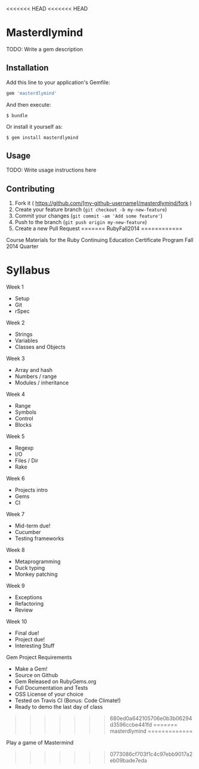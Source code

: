 <<<<<<< HEAD
<<<<<<< HEAD
# Masterdlymind

TODO: Write a gem description

## Installation

Add this line to your application's Gemfile:

```ruby
gem 'masterdlymind'
```

And then execute:

    $ bundle

Or install it yourself as:

    $ gem install masterdlymind

## Usage

TODO: Write usage instructions here

## Contributing

1. Fork it ( https://github.com/[my-github-username]/masterdlymind/fork )
2. Create your feature branch (`git checkout -b my-new-feature`)
3. Commit your changes (`git commit -am 'Add some feature'`)
4. Push to the branch (`git push origin my-new-feature`)
5. Create a new Pull Request
=======
RubyFall2014
============

Course Materials for the Ruby Continuing Education Certificate Program Fall 2014 Quarter

Syllabus
============

Week 1
* Setup
* Git
* rSpec

Week 2
* Strings
* Variables
* Classes and Objects

Week 3
* Array and hash
* Numbers / range
* Modules / inheritance

Week 4
* Range
* Symbols
* Control
* Blocks

Week 5
* Regexp
* I/O
* Files / Dir
* Rake

Week 6
* Projects intro
* Gems
* CI

Week 7
* Mid-term due!
* Cucumber
* Testing frameworks

Week 8
* Metaprogramming
* Duck typing
* Monkey patching

Week 9
* Exceptions
* Refactoring
* Review

Week 10
* Final due!
* Project due!
* Interesting Stuff


Gem Project Requirements
* Make a Gem!
* Source on Github
* Gem Released on RubyGems.org
* Full Documentation and Tests
* OSS License of your choice
* Tested on Travis CI (Bonus: Code Climate!)
* Ready to demo the last day of class

>>>>>>> 680ed0a642105706e0b3b06294d3596ccbe441fd
=======
masterdlymind
=============

Play a game of Mastermind
>>>>>>> 0773086cf703f1c4c97ebb9017a2eb09bade7eda
